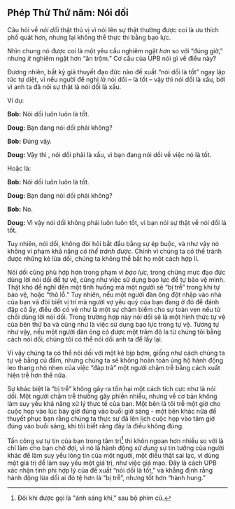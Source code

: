 ## Phép Thử Thứ năm: Nói dối

Câu hỏi về *nói dối* thật thú vị vì nói lên sự thật thường được coi là ưu thích phổ quát hơn, nhưng lại không thể thực thi bằng bạo lực.

Nhìn chung nó được coi là một yêu cầu nghiêm ngặt *hơn* so với “đúng giờ,” nhưng *ít* nghiêm ngặt hơn “ăn trộm.” Cơ cấu của UPB nói gì về điều này?

Đương nhiên, bất kỳ giả thuyết đạo đức nào đề xuất “nói dối là tốt” ngay lập tức tự diệt, vì nếu người đề nghị *là* nói dối – là tốt – vậy thì nói dối là xấu, bởi vì anh ta đã nói sự thật là nói dối là xấu.

Ví dụ:

**Bob:** Nói dối luôn luôn là tốt.

**Doug:** Bạn đang nói dối phải không?

**Bob:** Đúng vậy.

**Doug:** Vậy thì , nói dối phải là xấu, vì bạn đang nói dối về việc nó là tốt.

Hoặc là:

**Bob:** Nói dối luôn luôn là tốt.

**Doug:** Bạn đang nói dối phải không?

**Bob:** No.

**Doug:** Vì vậy nói dối không phải luôn luôn tốt, vì bạn nói sự thật về nói dối là tốt.

Tuy nhiên, nói dối, không đòi hỏi bắt đầu bằng sự ép buộc, và như vậy nó không vi phạm khả năng *có thể tránh được*. Chính vì chúng ta có thể tránh được những kẻ lừa dối, chúng ta không thể bắt họ một cách hợp lí.

Nói dối cũng phù hợp hơn trong phạm vi *bạo lực*, trong chừng mực đạo đức dùng lời nói dối để tự vệ, cũng như việc sử dụng bạo lực để tự bảo vệ mình. Thật khó để nghĩ đến một tình huống mà một người sẽ “bị trễ” trong khi tự bảo vệ, hoặc “thô lỗ.” Tuy nhiên, nếu một người đàn ông đột nhập vào nhà của bạn và đòi biết vị trí mà người vợ yêu quý của bạn đang ở đó để đánh đập cô ấy, điều đó có vẻ như là một sự châm biếm cho sự toàn vẹn nếu từ chối dùng lời nói dối. Trong trường hợp này nói dối sẽ là một hình thức tự vệ của bên thứ ba và cũng như là việc sử dụng bạo lực trong tự vệ. Tương tự như vậy, nếu một người đàn ông có được một trăm đô la từ chúng tôi bằng cách nói dối, chúng tôi có thể nói dối anh ta để lấy lại.

Vì vậy chúng ta có thể nói dối với một kẻ bịp bợm, giống như cách chúng ta tự vệ bằng cú đấm, nhưng chúng ta sẽ không hoàn toàn ủng hộ hành động leo thang nhỏ nhen của việc “đáp trả” một người chậm trễ bằng cách xuất hiện trễ hơn thế nữa.

Sự khác biệt là “bị trễ” không gây ra tổn hại một cách tích cực như là nói dối. Một người chậm trễ thường gây phiền nhiễu, nhưng về cơ bản không làm suy yếu khả năng xử lý thực tế của bạn. Một bên là tôi trễ một giờ cho cuộc họp vào lúc bảy giờ đúng vào buổi giờ sáng - một bên khác nữa để thuyết phục bạn rằng chúng ta thực sự đã lên lịch cuộc họp vào tám giờ đúng vào buổi sáng, khi tôi biết rằng đây là điều không đúng.

Tấn công sự tự tin của bạn trong tâm trí[^5] thì khôn ngoan hơn nhiều so với là chỉ làm cho bạn chờ đợi, vì nó là hành động *sử dụng* sự tin tưởng của người khác để làm suy yếu lòng tin của một người, một điều thật sai lạc, vì dùng một giá trị để làm suy yếu một giá trị, như việc giả mạo. Đây là cách UPB xác nhận tính phi hợp lý của đề xuất “nói dối là tốt,” và khẳng định rằng hành động lừa dối ai đó tệ hơn là “bị trễ”, nhưng tốt hơn “hành hung.”

[^5]: Đôi khi được gọi là "ánh sáng khí,” sau bộ phim cũ.
